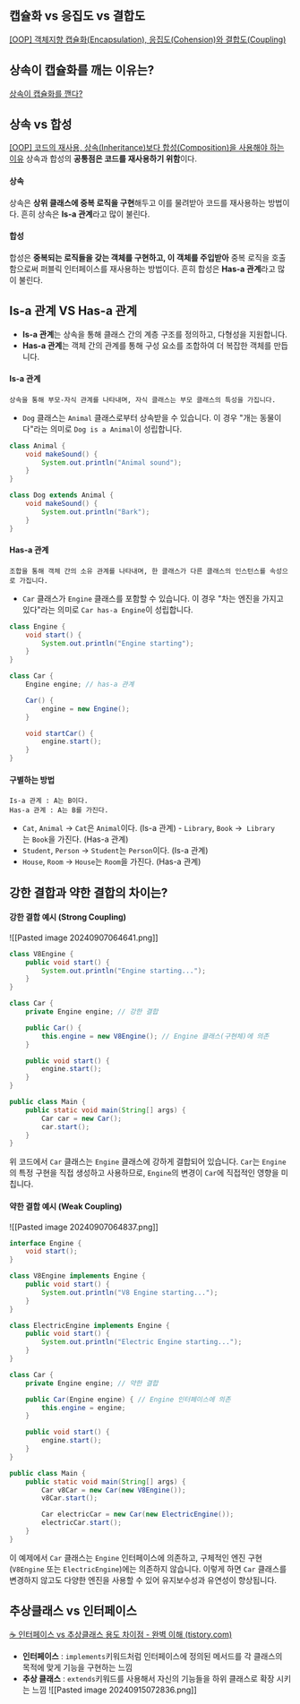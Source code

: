 ## 캡슐화 vs 응집도 vs 결합도
[[OOP] 객체지향 캡슐화(Encapsulation), 응집도(Cohension)와 결합도(Coupling)](https://mangkyu.tistory.com/195)


## 상속이 캡슐화를 깨는 이유는?
[상속이 캡슐화를 깬다?](https://unluckyjung.github.io/oop/2021/03/17/Inheritance-and-Encapsulation/)


## 상속 vs 합성
[[OOP] 코드의 재사용, 상속(Inheritance)보다 합성(Composition)을 사용해야 하는 이유](https://mangkyu.tistory.com/199)
상속과 합성의 **공통점은 코드를 재사용하기 위함**이다.
#### 상속
상속은 **상위 클래스에 중복 로직을 구현**해두고 이를 물려받아 코드를 재사용하는 방법이다. 흔히 상속은 **Is-a 관계**라고 많이 불린다.

#### 합성
합성은 **중복되는 로직들을 갖는 객체를 구현하고, 이 객체를 주입받아** 중복 로직을 호출함으로써 퍼블릭 인터페이스를 재사용하는 방법이다. 흔히 합성은 **Has-a 관계**라고 많이 불린다.


## Is-a 관계 VS Has-a 관계
- **Is-a 관계**는 상속을 통해 클래스 간의 계층 구조를 정의하고, 다형성을 지원합니다.
- **Has-a 관계**는 객체 간의 관계를 통해 구성 요소를 조합하여 더 복잡한 객체를 만듭니다.

#### Is-a 관계
```
상속을 통해 부모-자식 관계를 나타내며, 자식 클래스는 부모 클래스의 특성을 가집니다.
```

- `Dog` 클래스는 `Animal` 클래스로부터 상속받을 수 있습니다. 이 경우 "개는 동물이다"라는 의미로 `Dog is a Animal`이 성립합니다.
```java
class Animal {
    void makeSound() {
        System.out.println("Animal sound");
    }
}

class Dog extends Animal {
    void makeSound() {
        System.out.println("Bark");
    }
}
```


#### Has-a 관계
```
조합을 통해 객체 간의 소유 관계를 나타내며, 한 클래스가 다른 클래스의 인스턴스를 속성으로 가집니다.
```

- `Car` 클래스가 `Engine` 클래스를 포함할 수 있습니다. 이 경우 "차는 엔진을 가지고 있다"라는 의미로 `Car has-a Engine`이 성립합니다.
```java
class Engine {
    void start() {
        System.out.println("Engine starting");
    }
}

class Car {
    Engine engine; // has-a 관계

    Car() {
        engine = new Engine();
    }

    void startCar() {
        engine.start();
    }
}
```


#### 구별하는 방법
```
Is-a 관계 : A는 B이다.
Has-a 관계 : A는 B를 가진다.
```
- `Cat`, `Animal` -> `Cat`은 `Animal`이다. (Is-a 관계)
- `Library`, `Book` ->  `Library`는 `Book`을 가진다. (Has-a 관계)
- `Student`, `Person` -> `Student`는 `Person`이다. (Is-a 관계)
- `House`, `Room` -> `House`는 `Room`을 가진다. (Has-a 관계)


## 강한 결합과 약한 결합의 차이는?
#### 강한 결합 예시 (Strong Coupling)
![[Pasted image 20240907064641.png]]

```java
class V8Engine {
    public void start() {
        System.out.println("Engine starting...");
    }
}

class Car {
    private Engine engine; // 강한 결합

    public Car() {
        this.engine = new V8Engine(); // Engine 클래스(구현체)에 의존
    }

    public void start() {
        engine.start();
    }
}

public class Main {
    public static void main(String[] args) {
        Car car = new Car();
        car.start();
    }
}
```
위 코드에서 `Car` 클래스는 `Engine` 클래스에 강하게 결합되어 있습니다. `Car`는 `Engine`의 특정 구현을 직접 생성하고 사용하므로, `Engine`의 변경이 `Car`에 직접적인 영향을 미칩니다.


#### 약한 결합 예시 (Weak Coupling)
![[Pasted image 20240907064837.png]]

```java
interface Engine {
    void start();
}

class V8Engine implements Engine {
    public void start() {
        System.out.println("V8 Engine starting...");
    }
}

class ElectricEngine implements Engine {
    public void start() {
        System.out.println("Electric Engine starting...");
    }
}

class Car {
    private Engine engine; // 약한 결합

    public Car(Engine engine) { // Engine 인터페이스에 의존
        this.engine = engine;
    }

    public void start() {
        engine.start();
    }
}

public class Main {
    public static void main(String[] args) {
        Car v8Car = new Car(new V8Engine());
        v8Car.start();

        Car electricCar = new Car(new ElectricEngine());
        electricCar.start();
    }
}
```
이 예제에서 `Car` 클래스는 `Engine` 인터페이스에 의존하고, 구체적인 엔진 구현(`V8Engine` 또는 `ElectricEngine`)에는 의존하지 않습니다. 이렇게 하면 `Car` 클래스를 변경하지 않고도 다양한 엔진을 사용할 수 있어 유지보수성과 유연성이 향상됩니다.


## 추상클래스 vs 인터페이스
[☕ 인터페이스 vs 추상클래스 용도 차이점 - 완벽 이해 (tistory.com)](https://inpa.tistory.com/entry/JAVA-%E2%98%95-%EC%9D%B8%ED%84%B0%ED%8E%98%EC%9D%B4%EC%8A%A4-vs-%EC%B6%94%EC%83%81%ED%81%B4%EB%9E%98%EC%8A%A4-%EC%B0%A8%EC%9D%B4%EC%A0%90-%EC%99%84%EB%B2%BD-%EC%9D%B4%ED%95%B4%ED%95%98%EA%B8%B0)

- **인터페이스** : `implements`키워드처럼 인터페이스에 정의된 메서드를 각 클래스의 목적에 맞게 기능을 구현하는 느낌
- **추상 클래스** : `extends`키워드를 사용해서 자신의 기능들을 하위 클래스로 확장 시키는 느낌
![[Pasted image 20240915072836.png]]

